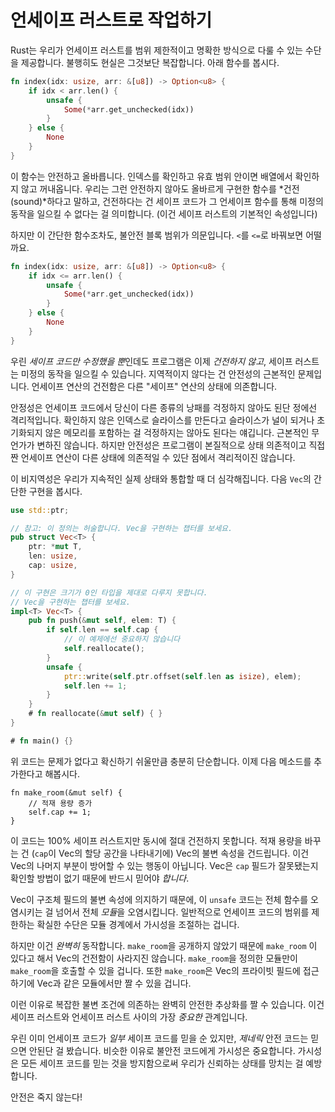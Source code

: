 # 언세이프 러스트로 작업하기

Rust는 우리가 언세이프 러스트를 범위 제한적이고 명확한 방식으로 다룰 수 있는
수단을 제공합니다. 불행히도 현실은 그것보단 복잡합니다. 아래 함수를 봅시다.

```rust
fn index(idx: usize, arr: &[u8]) -> Option<u8> {
    if idx < arr.len() {
        unsafe {
            Some(*arr.get_unchecked(idx))
        }
    } else {
        None
    }
}
```

이 함수는 안전하고 올바릅니다. 인덱스를 확인하고 유효 범위 안이면 배열에서
확인하지 않고 꺼내옵니다. 우리는 그런 안전하지 않아도 올바르게 구현한
함수를 *건전(sound)*하다고 말하고, 건전하다는 건 세이프 코드가
그 언세이프 함수를 통해 미정의 동작을 일으킬 수 없다는 걸 의미합니다.
(이건 세이프 러스트의 기본적인 속성입니다)

하지만 이 간단한 함수조차도, 불안전 블록 범위가 의문입니다.
`<`를 `<=`로 바꿔보면 어떨까요.

```rust
fn index(idx: usize, arr: &[u8]) -> Option<u8> {
    if idx <= arr.len() {
        unsafe {
            Some(*arr.get_unchecked(idx))
        }
    } else {
        None
    }
}
```

우린 *세이프 코드만 수정했을 뿐*인데도 프로그램은 이제 *건전하지 않고*,
세이프 러스트는 미정의 동작을 일으킬 수 있습니다. 지역적이지 않다는 건
안전성의 근본적인 문제입니다. 언세이프 연산의 건전함은 다른 "세이프"
연산의 상태에 의존합니다.

안정성은 언세이프 코드에서 당신이 다른 종류의 낭패를 걱정하지 않아도 된단
정에선 격리적입니다. 확인하지 않은 인덱스로 슬라이스를 만든다고 슬라이스가
널이 되거나 초기화되지 않은 메모리를 포함하는 걸 걱정하지는 않아도 된다는
얘깁니다. 근본적인 무언가가 변하진 않습니다. 하지만 안전성은 프로그램이
본질적으로 상태 의존적이고 직접 짠 언세이프 연산이 다른 상태에 의존적일 수
있단 점에서 격리적이진 않습니다.

이 비지역성은 우리가 지속적인 실제 상태와 통합할 때 더 심각해집니다.
다음 `Vec`의 간단한 구현을 봅시다.

```rust
use std::ptr;

// 참고: 이 정의는 허술합니다. Vec을 구현하는 챕터를 보세요.
pub struct Vec<T> {
    ptr: *mut T,
    len: usize,
    cap: usize,
}

// 이 구현은 크기가 0인 타입을 제대로 다루지 못합니다.
// Vec을 구현하는 챕터를 보세요.
impl<T> Vec<T> {
    pub fn push(&mut self, elem: T) {
        if self.len == self.cap {
            // 이 예제에선 중요하지 않습니다
            self.reallocate();
        }
        unsafe {
            ptr::write(self.ptr.offset(self.len as isize), elem);
            self.len += 1;
        }
    }
    # fn reallocate(&mut self) { }
}

# fn main() {}
```

위 코드는 문제가 없다고 확신하기 쉬울만큼 충분히 단순합니다. 이제 다음 메소드를
추가한다고 해봅시다.

```rust,ignore
fn make_room(&mut self) {
    // 적재 용량 증가
    self.cap += 1;
}
```

이 코드는 100% 세이프 러스트지만 동시에 절대 건전하지 못합니다. 적재 용량을
바꾸는 건 (`cap`이 Vec의 할당 공간을 나타내기에) Vec의 불변 속성을 건드립니다.
이건 Vec의 나머지 부분이 방어할 수 있는 행동이 아닙니다. Vec은 `cap` 필드가
잘못됐는지 확인할 방법이 없기 때문에 반드시 믿어야 *합니다*.

Vec이 구조체 필드의 불변 속성에 의지하기 때문에, 이 `unsafe` 코드는 전체
함수를 오염시키는 걸 넘어서 전체 *모듈*을 오염시킵니다.
일반적으로 언세이프 코드의 범위를 제한하는 확실한 수단은 모듈 경계에서
가시성을 조절하는 겁니다.

하지만 이건 *완벽히* 동작합니다. `make_room`을 공개하지 않았기 때문에 `make_room`
이 있다고 해서 Vec의 건전함이 사라지진 않습니다. `make_room`을 정의한 모듈만이
`make_room`을 호출할 수 있을 겁니다. 또한 `make_room`은 Vec의 프라이빗 필드에
접근하기에 Vec과 같은 모듈에서만 짤 수 있을 겁니다.

이런 이유로 복잡한 불변 조건에 의존하는 완벽히 안전한 추상화를 짤 수 있습니다.
이건 세이프 러스트와 언세이프 러스트 사이의 가장 *중요한* 관계입니다.

우린 이미 언세이프 코드가 *일부* 세이프 코드를 믿을 순 있지만, *제네릭*
안전 코드는 믿으면 안된단 걸 봤습니다. 비슷한 이유로 불안전 코드에게 가시성은
중요합니다. 가시성은 모든 세이프 코드를 믿는 것을 방지함으로써 우리가 신뢰하는
상태를 망치는 걸 예방합니다.

안전은 죽지 않는다!

